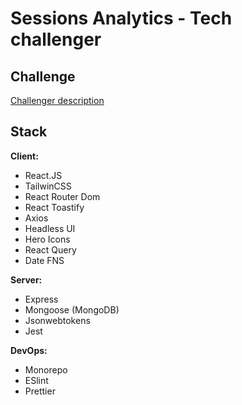 # Sessions Analytics - Tech challenger


## Challenge
[Challenger description](docs/description.md)

 
## Stack

**Client:**
* React.JS
* TailwinCSS
* React Router Dom
* React Toastify
* Axios
* Headless UI
* Hero Icons
* React Query
* Date FNS

**Server:** 
* Express
* Mongoose (MongoDB)
* Jsonwebtokens
* Jest

**DevOps:** 
* Monorepo
* ESlint
* Prettier
